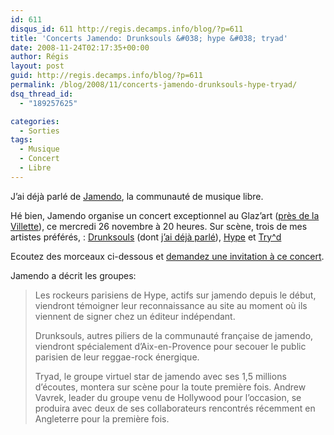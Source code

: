 ```yaml
---
id: 611
disqus_id: 611 http://regis.decamps.info/blog/?p=611
title: 'Concerts Jamendo: Drunksouls &#038; hype &#038; tryad'
date: 2008-11-24T02:17:35+00:00
author: Régis
layout: post
guid: http://regis.decamps.info/blog/?p=611
permalink: /blog/2008/11/concerts-jamendo-drunksouls-hype-tryad/
dsq_thread_id:
  - "189257625"

categories:
  - Sorties
tags:
  - Musique
  - Concert
  - Libre
---
```

J’ai déjà parlé de [Jamendo](http://www.jamendo.com/fr/), la communauté de musique libre.

Hé bien, Jamendo organise un concert exceptionnel au Glaz’art ([près de la Villette](http://maps.google.com/maps?f=q&hl=fr&geocode=&q=7+avenue+de+la+Porte+de+la+Villette,+paris+(glaz%27art)&sll=48.533608,4.142398&sspn=0.009705,0.019226&g=7+avenue+de+la+Porte+de+la+Villette,+paris&ie=UTF8&z=16&iwloc=addr)), ce mercredi 26 novembre à 20 heures. Sur scène, trois de mes artistes préférés, : [Drunksouls](http://www.jamendo.com/fr/artist/drunksouls) (dont [j’ai déjà parlé](http://regis.decamps.info/blog/2006/03/drunksouls/)), [Hype](http://www.jamendo.com/fr/artist/hype) et [Try^d](http://www.jamendo.com/fr/artist/tryad)

<div align="center">
</div>

Ecoutez des morceaux ci-dessous et [demandez une invitation à ce concert](http://blog.jamendo.com/2008/11/10/jamendo-fait-son-show).
  
<!--more-->


  
Jamendo a décrit les groupes:

> Les rockeurs parisiens de Hype, actifs sur jamendo depuis le début, viendront témoigner leur reconnaissance au site au moment où ils viennent de signer chez un éditeur indépendant.
> 
> Drunksouls, autres piliers de la communauté française de jamendo, viendront spécialement d’Aix-en-Provence pour secouer le public parisien de leur reggae-rock énergique.
> 
> Tryad, le groupe virtuel star de jamendo avec ses 1,5 millions d’écoutes, montera sur scène pour la toute première fois. Andrew Vavrek, leader du groupe venu de Hollywood pour l’occasion, se produira avec deux de ses collaborateurs rencontrés récemment en Angleterre pour la première fois.
